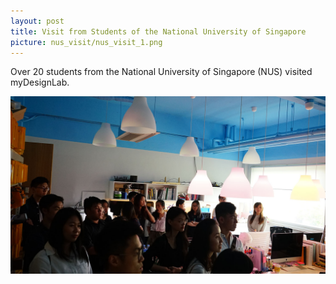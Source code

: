 ```yaml
---
layout: post
title: Visit from Students of the National University of Singapore
picture: nus_visit/nus_visit_1.png
---
```

Over 20 students from the National University of Singapore (NUS) visited myDesignLab.

![NUS visit](/news/img/nus_visit/nus_visit_2.jpg "NUS visit")
